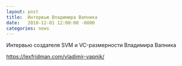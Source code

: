 ```yaml
---
layout: post
title:  Интервью Владимира Вапника
date:   2018-12-01 12:00:00 -0800
categories: news
---
```


Интервью создателя SVM и VC-размерности Владимира Вапника

https://lexfridman.com/vladimir-vapnik/